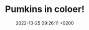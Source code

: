 ---
layout: default
title:  Pumkins in coloer!
date:   2022-10-25 09:26:11 +0200
categories: jekyll update Readmore
card-img: "/bilder/3.jpg"
utdrag: "I am a Pumkin in colers lover. I think colers makes Pumkins come even more to Life! :D"
---